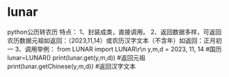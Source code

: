 # lunar
python公历转农历
特点：
1、封装成类，直接调用。
2、返回数据多样，可返回农历数据元祖如返回：（2023,11,14）或农历汉字文本（不含年）如返回：正月初一
3、调用举例：
  from LUNAR import LUNAR\r\n
  y,m,d = 2023, 11, 14 #国历
  lunar=LUNAR()
  print(lunar.get(y,m,d)) #返回元祖
  print(lunar.getChinese(y,m,d)) #返回汉字文本

